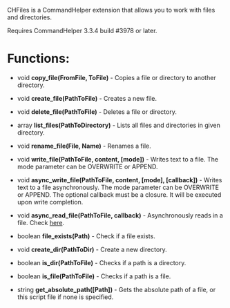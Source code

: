 CHFiles is a CommandHelper extension that allows you to work with files and directories.

Requires CommandHelper 3.3.4 build #3978 or later.

# Functions:

* void **copy_file(FromFile, ToFile)** - Copies a file or directory to another directory.

* void **create_file(PathToFile)** - Creates a new file.

* void **delete_file(PathToFile)** - Deletes a file or directory.

* array **list_files(PathToDirectory)** - Lists all files and directories in given directory.

* void **rename_file(File, Name)** - Renames a file.

* void **write_file(PathToFile, content, [mode])** - Writes text to a file. 
  The mode parameter can be OVERWRITE or APPEND.

* void **async_write_file(PathToFile, content, [mode], [callback])** - Writes text to a file asynchronously.
  The mode parameter can be OVERWRITE or APPEND.  The optional callback must be a closure. 
  It will be executed upon write completion.

* void **async_read_file(PathToFile, callback)** - Asynchronously reads in a file.
  Check [here](https://methodscript.com/docs/3.3.3/API/functions/async_read).

* boolean **file_exists(Path)** - Check if a file exists.

* void **create_dir(PathToDir)** - Create a new directory.

* boolean **is_dir(PathToFile)** - Checks if a path is a directory.

* boolean  **is_file(PathToFile)** - Checks if a path is a file.

* string  **get_absolute_path([Path])** - Gets the absolute path of a file, 
  or this script file if none is specified.
